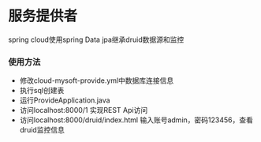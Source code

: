 # 服务提供者
spring cloud使用spring Data jpa继承druid数据源和监控

### 使用方法
- 修改cloud-mysoft-provide.yml中数据库连接信息
- 执行sql创建表
- 运行ProvideApplication.java
- 访问localhost:8000/1 实现REST Api访问
- 访问localhost:8000/druid/index.html 输入账号admin，密码123456，查看druid监控信息
